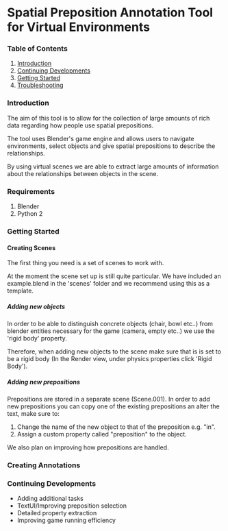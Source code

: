 # Spatial Preposition Annotation Tool for Virtual Environments 

### Table of Contents
1. [Introduction](#introduction)
2. [Continuing Developments](#continuing-developments)
2. [Getting Started](#getting-started)
3. [Troubleshooting](#troubleshooting)

### Introduction
The aim of this tool is to allow for the collection of large amounts of rich data regarding how people use spatial prepositions.

The tool uses Blender's game engine and allows users to navigate environments, select objects and give spatial prepositions to describe the relationships.

By using virtual scenes we are able to extract large amounts of information about the relationships between objects in the scene.

### Requirements
1. Blender
2. Python 2

### Getting Started
#### Creating Scenes
The first thing you need is a set of scenes to work with.

At the moment the scene set up is still quite particular. We have included an example.blend in the 'scenes' folder and we recommend using this as a template.
##### Adding new objects
In order to be able to distinguish concrete objects (chair, bowl etc..) from blender entities necessary for the game (camera, empty etc..) we use the 'rigid body' property.

Therefore, when adding new objects to the scene make sure that is is set to be a rigid body (In the Render view, under physics properties click 'Rigid Body').

##### Adding new prepositions
Prepositions are stored in a separate scene (Scene.001). In order to add new prepositions you can copy one of the existing prepositions an alter the text, make sure to:

1. Change the name of the new object to that of the preposition e.g. "in".
2. Assign a custom property called "preposition" to the object.

We also plan on improving how prepositions are handled.

### Creating Annotations

### Continuing Developments
* Adding additional tasks
* TextUI/Improving preposition selection
* Detailed property extraction
* Improving game running efficiency
